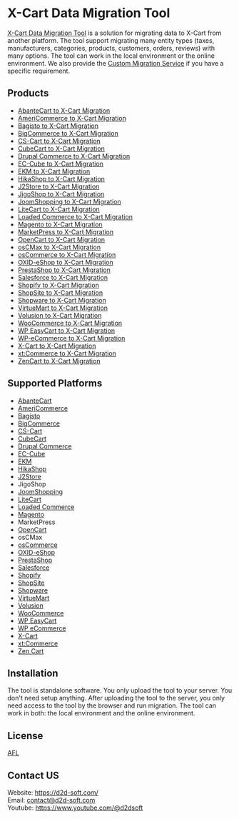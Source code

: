 # X-Cart Data Migration Tool
[X-Cart Data Migration Tool](https://d2d-soft.com/29-xcart-migration) is a solution for migrating data to X-Cart from another platform. The tool support migrating many entity types (taxes, manufacturers, categories, products, customers, orders, reviews) with many options. The tool can work in the local environment or the online environment. We also provide the [Custom Migration Service](https://d2d-soft.com/migration-services/296-data-migration-customization.html) if you have a specific requirement. 

## Products
- [AbanteCart to X-Cart Migration](https://d2d-soft.com/xcart-migration/1141-10879-abantecart-to-x-cart-migration-tool.html#/72-entities-1000)
- [AmeriCommerce to X-Cart Migration](https://d2d-soft.com/xcart-migration/787-7264-americommerce-to-x-cart-migration-tool.html#/72-entities-1000)
- [Bagisto to X-Cart Migration](https://d2d-soft.com/xcart-migration/953-8972-bagisto-to-x-cart-migration-tool.html#/72-entities-1000)
- [BigCommerce to X-Cart Migration](https://d2d-soft.com/xcart-migration/429-1747-bigcommerce-to-x-cart-migration-tool.html#/72-entities-1000)
- [CS-Cart to X-Cart Migration](https://d2d-soft.com/xcart-migration/339-1462-cs-cart-to-x-cart-migration-tool.html#/72-entities-1000)
- [CubeCart to X-Cart Migration](https://d2d-soft.com/xcart-migration/243-1117-cubecart-to-x-cart-migration-tool.html#/72-entities-1000)
- [Drupal Commerce to X-Cart Migration](https://d2d-soft.com/xcart-migration/368-drupal-commerce-to-x-cart-migration-service.html)
- [EC-Cube to X-Cart Migration](https://d2d-soft.com/xcart-migration/1014-9589-ec-cube-to-x-cart-migration-tool.html#/72-entities-1000)
- [EKM to X-Cart Migration](https://d2d-soft.com/xcart-migration/840-7815-ekm-to-x-cart-migration-tool.html#/72-entities-1000)
- [HikaShop to X-Cart Migration](https://d2d-soft.com/xcart-migration/465-1922-hikashop-to-x-cart-migration-tool.html#/72-entities-1000)
- [J2Store to X-Cart Migration](https://d2d-soft.com/xcart-migration/508-2117-j2store-to-x-cart-migration-tool.html#/72-entities-1000)
- [JigoShop to X-Cart Migration](https://d2d-soft.com/xcart-migration/558-2347-jigoshop-to-x-cart-migration-tool.html#/72-entities-1000)
- [JoomShopping to X-Cart Migration](https://d2d-soft.com/xcart-migration/608-2587-joomshopping-to-x-cart-migration-tool.html#/72-entities-1000)
- [LiteCart to X-Cart Migration](https://d2d-soft.com/xcart-migration/894-8377-litecart-to-x-cart-migration-tool.html#/72-entities-1000)
- [Loaded Commerce to X-Cart Migration](https://d2d-soft.com/xcart-migration/244-1122-loaded-to-x-cart-migration-tool.html#/72-entities-1000)
- [Magento to X-Cart Migration](https://d2d-soft.com/xcart-migration/245-1127-magento-to-x-cart-migration-tool.html#/72-entities-1000)
- [MarketPress to X-Cart Migration](https://d2d-soft.com/xcart-migration/583-2467-marketpress-to-x-cart-migration-tool.html#/72-entities-1000)
- [OpenCart to X-Cart Migration](https://d2d-soft.com/xcart-migration/246-1132-opencart-to-x-cart-migration-tool.html#/72-entities-1000)
- [osCMax to X-Cart Migration](https://d2d-soft.com/xcart-migration/1208-11562-oscmax-to-x-cart-migration-tool.html#/72-entities-1000)
- [osCommerce to X-Cart Migration](https://d2d-soft.com/xcart-migration/247-1137-oscommerce-to-x-cart-migration-tool.html#/72-entities-1000)
- [OXID-eShop to X-Cart Migration](https://d2d-soft.com/xcart-migration/248-1142-oxid-eshop-to-x-cart-migration-tool.html#/72-entities-1000)
- [PrestaShop to X-Cart Migration](https://d2d-soft.com/xcart-migration/249-1147-prestashop-to-x-cart-migration-tool.html#/72-entities-1000)
- [Salesforce to X-Cart Migration](https://d2d-soft.com/xcart-migration/735-6913-salesforce-to-x-cart-migration-tool.html#/72-entities-1000)
- [Shopify to X-Cart Migration](https://d2d-soft.com/xcart-migration/391-1562-shopify-to-x-cart-migration-tool.html#/72-entities-1000)
- [ShopSite to X-Cart Migration](https://d2d-soft.com/xcart-migration/867-8091-shopsite-to-x-cart-migration-tool.html#/72-entities-1000)
- [Shopware to X-Cart Migration](https://d2d-soft.com/xcart-migration/1076-10218-shopware-to-x-cart-migration-tool.html#/72-entities-1000)
- [VirtueMart to X-Cart Migration](https://d2d-soft.com/xcart-migration/250-1152-virtuemart-to-x-cart-migration-tool.html#/72-entities-1000)
- [Volusion to X-Cart Migration](https://d2d-soft.com/xcart-migration/657-6099-volusion-to-x-cart-migration-tool.html#/72-entities-1000)
- [WooCommerce to X-Cart Migration](https://d2d-soft.com/xcart-migration/251-1157-woocommerce-to-x-cart-migration-tool.html#/72-entities-1000)
- [WP EasyCart to X-Cart Migration](https://d2d-soft.com/xcart-migration/683-6374-wpeasycart-to-x-cart-migration-tool.html#/72-entities-1000)
- [WP-eCommerce to X-Cart Migration](https://d2d-soft.com/xcart-migration/252-1162-wp-ecommerce-to-x-cart-migration-tool.html#/72-entities-1000)
- [X-Cart to X-Cart Migration](https://d2d-soft.com/xcart-migration/253-1167-x-cart-to-x-cart-migration-tool.html#/72-entities-1000)
- [xt:Commerce to X-Cart Migration](https://d2d-soft.com/xcart-migration/254-1172-xtcommerce-to-x-cart-migration-tool.html#/72-entities-1000)
- [ZenCart to X-Cart Migration](https://d2d-soft.com/xcart-migration/255-1177-zencart-to-x-cart-migration-tool.html#/72-entities-1000)

## Supported Platforms
- [AbanteCart](https://www.abantecart.com/)
- [AmeriCommerce](https://www.americommerce.com/)
- [Bagisto](https://bagisto.com/)
- [BigCommerce](https://www.bigcommerce.com/)
- [CS-Cart](https://www.cs-cart.com/)
- [CubeCart](https://www.cubecart.com/)
- [Drupal Commerce](https://drupalcommerce.org/)
- [EC-Cube](https://www.ec-cube.net/)
- [EKM](https://www.ekm.com/)
- [HikaShop](https://www.hikashop.com/)
- [J2Store](https://www.j2store.org/)
- JigoShop
- [JoomShopping](https://extensions.joomla.org/extension/joomshopping/)
- [LiteCart](https://www.litecart.net/)
- [Loaded Commerce](https://loadedcommerce.com/)
- [Magento](https://magento.com/)
- MarketPress
- [OpenCart](https://www.opencart.com/)
- osCMax
- [osCommerce](https://www.oscommerce.com/)
- [OXID-eShop](https://www.oxid-esales.com)
- [PrestaShop](https://www.prestashop.com)
- [Salesforce](https://www.salesforce.com/)
- [Shopify](https://www.shopify.com/)
- [ShopSite](https://www.shopsite.com/)
- [Shopware](https://www.shopware.com/)
- [VirtueMart](https://virtuemart.net/)
- [Volusion](https://volusion.com/)
- [WooCommerce](https://woocommerce.com/)
- [WP EasyCart](https://www.wpeasycart.com/)
- [WP eCommerce](https://wpecommerce.org/)
- [X-Cart](https://www.x-cart.com/)
- [xt:Commerce](https://www.xt-commerce.com/)
- [Zen Cart](https://www.zen-cart.com/)

## Installation
The tool is standalone software. You only upload the tool to your server. You don't need setup anything. After uploading the tool to the server, you only need access to the tool by the browser and run migration. The tool can work in both: the local environment and the online environment.

## License

[AFL](https://d2d-soft.com/license/AFL.txt)

## Contact US
Website: https://d2d-soft.com/ \
Email: contact@d2d-soft.com \
Youtube: https://www.youtube.com/@d2dsoft 